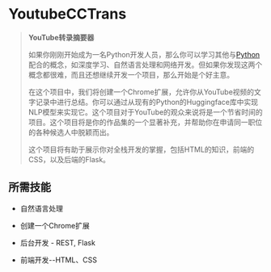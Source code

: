 # YoutubeCCTrans

> **YouTube转录摘要器**
>
> 如果你刚刚开始成为一名Python开发人员，那么你可以学习其他与[Python](https://link.juejin.cn?target=https%3A%2F%2Fwww.techgeekbuzz.com%2Fwhat-is-python-used-for%2F)配合的概念，如深度学习、自然语言处理和网络开发。但如果你发现这两个概念都很难，而且还想继续开发一个项目，那么开始是个好主意。
>
> 在这个项目中，我们将创建一个Chrome扩展，允许你从YouTube视频的文字记录中进行总结。你可以通过从现有的Python的Huggingface库中实现NLP模型来实现它。这个项目对于YouTube的观众来说将是一个节省时间的项目。这个项目将是你的作品集的一个显著补充，并帮助你在申请同一职位的各种候选人中脱颖而出。
>
> 这个项目将有助于展示你对全栈开发的掌握，包括HTML的知识，前端的CSS，以及后端的Flask。

## **所需技能**

- 自然语言处理

- 创建一个Chrome扩展
- 后台开发 - REST, Flask
- 前端开发--HTML、CSS
